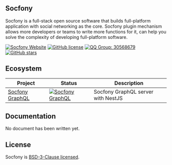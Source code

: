 ## Socfony

Socfony is a full-stack open source software that builds full-platform application with social networking as the core. Socfony plugin mechanism allows more developers or teams to write more functions for it, can help you solve the complexity of developing full-platform software.

[![Socfony Website](https://img.shields.io/badge/website-socfony.com-0076D6?style=for-the-badge)](https://socfony.com)
[![GitHub license](https://img.shields.io/github/license/socfony/socfony?style=for-the-badge)](https://opensource.org/licenses/BSD-3-Clause)
[![QQ Group: 30568679](https://img.shields.io/badge/qq%20group-30568679-eb1923?logo=tencent-qq&style=for-the-badge)](https://qm.qq.com/cgi-bin/qm/qr?k=yORvTv7AvoAvpsjL3OOHgrNNZplYh1NN&jump_from=webapi)
[![GitHub stars](https://img.shields.io/github/stars/socfony/socfony-app?color=6100A5&logo=github&style=for-the-badge)](https://github.com/socfony/socfony-app/stargazers)

## Ecosystem

| Project | Status | Description |
|---------|--------|-------------|
| [Socfony GraphQL](https://github.com/socfony/socfony) |  [![Socfony GraphQL](https://img.shields.io/badge/NestJS-WIP-0076D6?style=flat-square&logo=nestjs)](https://github.com/socfony/socfony) | Socfony GraphQL server with NestJS |


## Documentation

No document has been written yet.

## License

Socfony is [BSD-3-Clause licensed](https://opensource.org/licenses/BSD-3-Clause).
